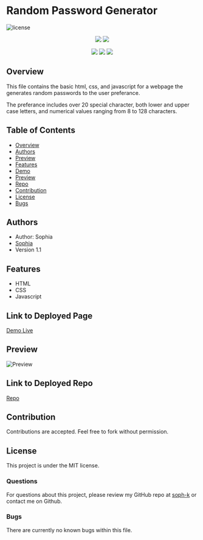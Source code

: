 # Random Password Generator 

![license](https://img.shields.io/badge/license-MIT-red)

<p align="center">
    <img src="https://img.shields.io/github/repo-size/soph-k/random_password_generator"/>
    <img src="https://img.shields.io/github/last-commit/soph-k/random_password_generator"/>
</p>
<p align="center">
    <img src="https://img.shields.io/badge/HTML-yellow"/>
    <img src="https://img.shields.io/badge/CSS-gray"/>
    <img src="https://img.shields.io/badge/Javascript-red"/>
</p>


## Overview
This file contains the basic html, css, and javascript for a webpage the generates 
random passwords to the user preferance. 

The preferance includes over 20 special character, both lower and upper case letters, 
and numerical values ranging from 8 to 128 characters.


## Table of Contents
- [Overview](#overview)
- [Authors](#authors)
- [Preview](#preview)
- [Features](#features)
- [Demo](#linktodeployedpage)
- [Preview](#preview)
- [Repo](#linktodeployedrepo)
- [Contribution](#contribution)
- [License](#license)
- [Bugs](#bugs)


## Authors
- Author: Sophia
- [Sophia](https://github.com/soph-k)
- Version 1.1


## Features
- HTML
- CSS
- Javascript


## Link to Deployed Page
[Demo Live](https://soph-k.github.io/random_password_generator/)


## Preview
![Preview](.\assests\images\screenshot.png)

    
## Link to Deployed Repo
[Repo](https://github.com/soph-k/random_password_generator)


## Contribution
Contributions are accepted. Feel free to fork without permission.


## License
This project is under the MIT license.


### Questions
For questions about this project, please review my GitHub repo at [soph-k](https://github.com/soph-k) or contact me on Github.
 

### Bugs
There are currently no known bugs within this file.

